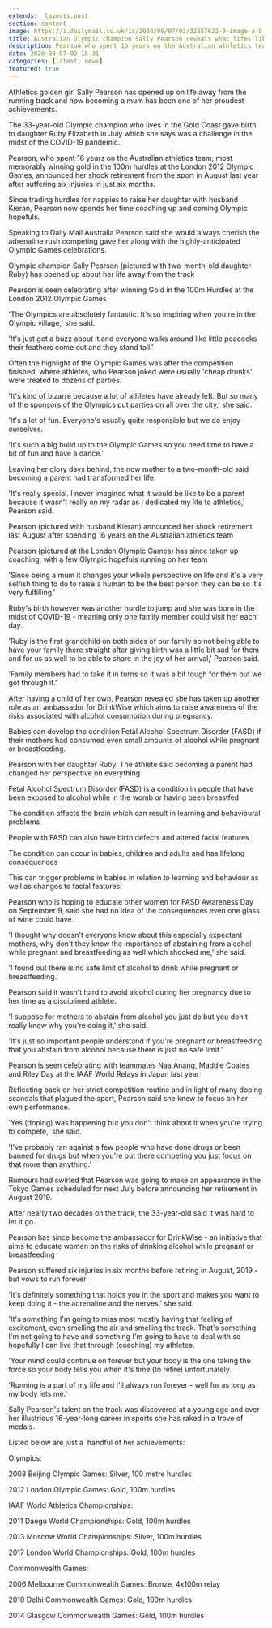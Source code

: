 ```yaml
---
extends: _layouts.post
section: content
image: https://i.dailymail.co.uk/1s/2020/09/07/02/32857622-0-image-a-8_1599440580728.jpg 
title: Australian Olympic champion Sally Pearson reveals what lifes like off the track after her baby 
description: Pearson who spent 16 years on the Australian athletics team, winning gold in the 100m hurdles at the London 2012 Olympic Games, retired last August after suffering six injuries in six months. 
date: 2020-09-07-02-15-31 
categories: [latest, news] 
featured: true 
--- 
```

Athletics golden girl Sally Pearson has opened up on life away from the running track and how becoming a mum has been one of her proudest achievements.  

The 33-year-old Olympic champion who lives in the Gold Coast gave birth to daughter Ruby Elizabeth in July which she says was a challenge in the midst of the COVID-19 pandemic.

Pearson, who spent 16 years on the Australian athletics team, most memorably winning gold in the 100m hurdles at the London 2012 Olympic Games, announced her shock retirement from the sport in August last year after suffering six injuries in just six months.

Since trading hurdles for nappies to raise her daughter with husband Kieran, Pearson now spends her time coaching up and coming Olympic hopefuls.

Speaking to Daily Mail Australia Pearson said she would always cherish the adrenaline rush competing gave her along with the highly-anticipated Olympic Games celebrations. 

Olympic champion Sally Pearson (pictured with two-month-old daughter Ruby) has opened up about her life away from the track

Pearson is seen celebrating after winning Gold in the 100m Hurdles at the London 2012 Olympic Games

'The Olympics are absolutely fantastic. It's so inspiring when you're in the Olympic village,' she said.

'It's just got a buzz about it and everyone walks around like little peacocks their feathers come out and they stand tall.'

Often the highlight of the Olympic Games was after the competition finished, where athletes, who Pearson joked were usually 'cheap drunks' were treated to dozens of parties. 

'It's kind of bizarre because a lot of athletes have already left. But so many of the sponsors of the Olympics put parties on all over the city,' she said.

'It's a lot of fun. Everyone's usually quite responsible but we do enjoy ourselves.

'It's such a big build up to the Olympic Games so you need time to have a bit of fun and have a dance.' 

Leaving her glory days behind, the now mother to a two-month-old said becoming a parent had transformed her life.

'It's really special. I never imagined what it would be like to be a parent because it wasn't really on my radar as I dedicated my life to athletics,' Pearson said.

Pearson (pictured with husband Kieran) announced her shock retirement last August after spending 16 years on the Australian athletics team

Pearson (pictured at the London Olympic Games) has since taken up coaching, with a few Olympic hopefuls running on her team 

'Since being a mum it changes your whole perspective on life and it's a very selfish thing to do to raise a human to be the best person they can be so it's very fulfilling.' 

Ruby's birth however was another hurdle to jump and she was born in the midst of COVID-19 - meaning only one family member could visit her each day. 

'Ruby is the first grandchild on both sides of our family so not being able to have your family there straight after giving birth was a little bit sad for them and for us as well to be able to share in the joy of her arrival,' Pearson said.

'Family members had to take it in turns so it was a bit tough for them but we got through it.'  

After having a child of her own, Pearson revealed she has taken up another role as an ambassador for DrinkWise which aims to raise awareness of the risks associated with alcohol consumption during pregnancy. 

Babies can develop the condition Fetal Alcohol Spectrum Disorder (FASD) if their mothers had consumed even small amounts of alcohol while pregnant or breastfeeding. 

Pearson with her daughter Ruby. The athlete said becoming a parent had changed her perspective on everything

Fetal Alcohol Spectrum Disorder (FASD) is a condition in people that have been exposed to alcohol while in the womb or having been breastfed

The condition affects the brain which can result in learning and behavioural problems 

People with FASD can also have birth defects and altered facial features

The condition can occur in babies, children and adults and has lifelong consequences 

This can trigger problems in babies in relation to learning and behaviour as well as changes to facial features.

Pearson who is hoping to educate other women for FASD Awareness Day on September 9, said she had no idea of the consequences even one glass of wine could have.

'I thought why doesn't everyone know about this especially expectant mothers, why don't they know the importance of abstaining from alcohol while pregnant and breastfeeding as well which shocked me,' she said.

'I found out there is no safe limit of alcohol to drink while pregnant or breastfeeding.'

Pearson said it wasn't hard to avoid alcohol during her pregnancy due to her time as a disciplined athlete.

'I suppose for mothers to abstain from alcohol you just do but you don't really know why you're doing it,' she said.  

'It's just so important people understand if you're pregnant or breastfeeding that you abstain from alcohol because there is just no safe limit.'   

Pearson is seen celebrating with teammates Naa Anang, Maddie Coates and Riley Day at the IAAF World Relays in Japan last year

Reflecting back on her strict competition routine and in light of many doping scandals that plagued the sport, Pearson said she knew to focus on her own performance.

'Yes (doping) was happening but you don't think about it when you're trying to compete,' she said.

'I've probably ran against a few people who have done drugs or been banned for drugs but when you're out there competing you just focus on that more than anything.'

Rumours had swirled that Pearson was going to make an appearance in the Tokyo Games scheduled for next July before announcing her retirement in August 2019.

After nearly two decades on the track, the 33-year-old said it was hard to let it go.

Pearson has since become the ambassador for DrinkWise - an initiative that aims to educate women on the risks of drinking alcohol while pregnant or breastfeeding

Pearson suffered six injuries in six months before retiring in August, 2019 - but vows to run forever

'It's definitely something that holds you in the sport and makes you want to keep doing it - the adrenaline and the nerves,' she said.

'It's something I'm going to miss most mostly having that feeling of excitement, even smelling the air and smelling the track. That's something I'm not going to have and something I'm going to have to deal with so hopefully I can live that through (coaching) my athletes.

'Your mind could continue on forever but your body is the one taking the force so your body tells you when it's time (to retire) unfortunately. 

'Running is a part of my life and I'll always run forever - well for as long as my body lets me.' 

Sally Pearson's talent on the track was discovered at a young age and over her illustrious 16-year-long career in sports she has raked in a trove of medals. 

Listed below are just a  handful of her achievements:

Olympics: 

2008 Beijing Olympic Games: Silver, 100 metre hurdles 

2012 London Olympic Games: Gold, 100m hurdles

IAAF World Athletics Championships: 

2011 Daegu World Championships: Gold, 100m hurdles

2013 Moscow World Championships: Silver, 100m hurdles 

2017 London World Championships: Gold, 100m hurdles 

Commonwealth Games:

2006 Melbourne Commonwealth Games: Bronze, 4x100m relay 

2010 Delhi Commonwealth Games: Gold, 100m hurdles 

2014 Glasgow Commonwealth Games: Gold, 100m hurdles 

